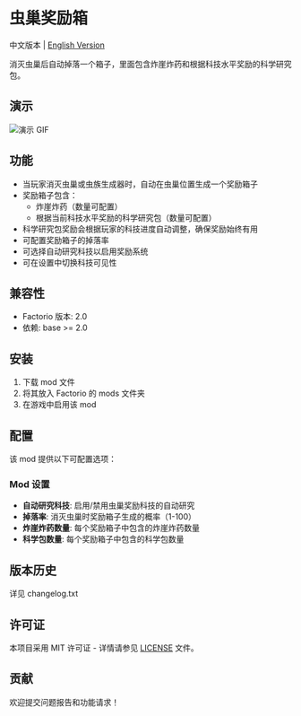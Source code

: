 # 虫巢奖励箱

中文版本 | [English Version](README.md)

消灭虫巢后自动掉落一个箱子，里面包含炸崖炸药和根据科技水平奖励的科学研究包。

## 演示

![演示 GIF](nest-reward-demo.gif)

## 功能

- 当玩家消灭虫巢或虫族生成器时，自动在虫巢位置生成一个奖励箱子
- 奖励箱子包含：
  - 炸崖炸药（数量可配置）
  - 根据当前科技水平奖励的科学研究包（数量可配置）
- 科学研究包奖励会根据玩家的科技进度自动调整，确保奖励始终有用
- 可配置奖励箱子的掉落率
- 可选择自动研究科技以启用奖励系统
- 可在设置中切换科技可见性

## 兼容性

- Factorio 版本: 2.0
- 依赖: base >= 2.0

## 安装

1. 下载 mod 文件
2. 将其放入 Factorio 的 mods 文件夹
3. 在游戏中启用该 mod

## 配置

该 mod 提供以下可配置选项：

### Mod 设置

- **自动研究科技**: 启用/禁用虫巢奖励科技的自动研究
- **掉落率**: 消灭虫巢时奖励箱子生成的概率（1-100）
- **炸崖炸药数量**: 每个奖励箱子中包含的炸崖炸药数量
- **科学包数量**: 每个奖励箱子中包含的科学包数量

## 版本历史

详见 changelog.txt

## 许可证

本项目采用 MIT 许可证 - 详情请参见 [LICENSE](LICENSE) 文件。

## 贡献

欢迎提交问题报告和功能请求！